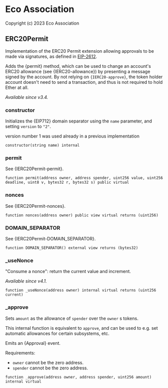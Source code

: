 # Eco Association

Copyright (c) 2023 Eco Association

## ERC20Permit

Implementation of the ERC20 Permit extension allowing approvals to be made via signatures, as defined in
[EIP-2612](https://eips.ethereum.org/EIPS/eip-2612).

Adds the {permit} method, which can be used to change an account's ERC20 allowance (see {IERC20-allowance}) by
presenting a message signed by the account. By not relying on `{IERC20-approve}`, the token holder account doesn't
need to send a transaction, and thus is not required to hold Ether at all.

_Available since v3.4._

### constructor

Initializes the {EIP712} domain separator using the `name` parameter, and setting `version` to `"2"`.

version number 1 was used already in a previous implementation

```solidity
constructor(string name) internal
```

### permit

See {IERC20Permit-permit}.

```solidity
function permit(address owner, address spender, uint256 value, uint256 deadline, uint8 v, bytes32 r, bytes32 s) public virtual
```

### nonces

See {IERC20Permit-nonces}.

```solidity
function nonces(address owner) public view virtual returns (uint256)
```

### DOMAIN_SEPARATOR

See {IERC20Permit-DOMAIN_SEPARATOR}.

```solidity
function DOMAIN_SEPARATOR() external view returns (bytes32)
```

### _useNonce

"Consume a nonce": return the current value and increment.

_Available since v4.1._

```solidity
function _useNonce(address owner) internal virtual returns (uint256 current)
```

### _approve

Sets `amount` as the allowance of `spender` over the `owner` s tokens.

This internal function is equivalent to `approve`, and can be used to
e.g. set automatic allowances for certain subsystems, etc.

Emits an {Approval} event.

Requirements:

- `owner` cannot be the zero address.
- `spender` cannot be the zero address.

```solidity
function _approve(address owner, address spender, uint256 amount) internal virtual
```

